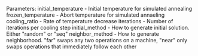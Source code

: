 Parameters:
initial_temperature - Initial temperature for simulated annealing
frozen_temperature - Abort temperature for simulated annaeling
cooling_ratio - Rate of temperature decrease
iterations - Number of iterations per cooling step
initial_method - How to generate initial solution. Either "random" or "seq"
neighbor_method - How to generate neighborhood. "far" swaps any two operations on a machine,
		"near" only swaps operations that immediately follow each other
